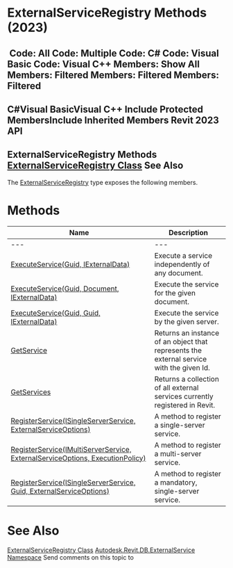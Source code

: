 # ExternalServiceRegistry Methods (2023)

﻿
 Code: All Code: Multiple Code: C# Code: Visual Basic Code: Visual C++  Members: Show All Members: Filtered Members: Filtered Members: Filtered   
---  
C#Visual BasicVisual C++
Include Protected MembersInclude Inherited Members
Revit 2023 API  
---  
ExternalServiceRegistry Methods  
[ExternalServiceRegistry Class](fa14442f-3d47-2c21-467c-6d19e4cc0d9e.md "ExternalServiceRegistry Class") See Also  
---  
The [ExternalServiceRegistry](fa14442f-3d47-2c21-467c-6d19e4cc0d9e.md "ExternalServiceRegistry Class") type exposes the following members.
# Methods
| Name | Description |
| --- | --- |
| --- | --- | --- |
| [ExecuteService(Guid, IExternalData)](89cfbb29-5f7c-bd05-e216-0befff791ae5.md "ExecuteService Method \(Guid, IExternalData\)") | Execute a service independently of any document. |
| [ExecuteService(Guid, Document, IExternalData)](e0daaeed-3020-3e32-8cc4-f0dc9f7ce028.md "ExecuteService Method \(Guid, Document, IExternalData\)") | Execute the service for the given document. |
| [ExecuteService(Guid, Guid, IExternalData)](2dbd5fdf-7ba7-a15f-8883-21b1e8d4e063.md "ExecuteService Method \(Guid, Guid, IExternalData\)") | Execute the service by the given server. |
| [GetService](d12b0501-12a5-0d65-ac98-215c35dd0c0b.md "GetService Method") | Returns an instance of an object that represents the external service with the given Id. |
| [GetServices](1c4ae954-af57-329b-f18d-f4f670b79eec.md "GetServices Method") | Returns a collection of all external services currently registered in Revit. |
| [RegisterService(ISingleServerService, ExternalServiceOptions)](054c94df-c82d-f8d4-b97f-c7efed5cbb97.md "RegisterService Method \(ISingleServerService, ExternalServiceOptions\)") | A method to register a single-server service. |
| [RegisterService(IMultiServerService, ExternalServiceOptions, ExecutionPolicy)](79a85e01-c0c0-9efa-0a91-271b57cdc557.md "RegisterService Method \(IMultiServerService, ExternalServiceOptions, ExecutionPolicy\)") | A method to register a multi-server service. |
| [RegisterService(ISingleServerService, Guid, ExternalServiceOptions)](f6721f5b-c8e5-f4a0-56b1-ee28321fa09e.md "RegisterService Method \(ISingleServerService, Guid, ExternalServiceOptions\)") | A method to register a mandatory, single-server service. |

# See Also
[ExternalServiceRegistry Class](fa14442f-3d47-2c21-467c-6d19e4cc0d9e.md "ExternalServiceRegistry Class")
[Autodesk.Revit.DB.ExternalService Namespace](a88f2d1d-c02f-a901-9543-44e4b5dd5fc9.md "Autodesk.Revit.DB.ExternalService Namespace")
Send comments on this topic to 
